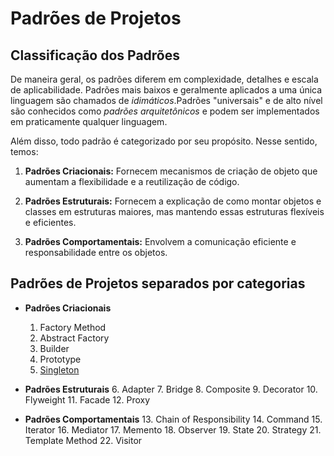 # Padrões de Projetos

## Classificação dos Padrões
De maneira geral, os padrões diferem em complexidade, detalhes e escala de aplicabilidade. Padrões mais baixos e geralmente aplicados a uma única linguagem são chamados de *idimáticos*.Padrões "universais" e de alto nível são conhecidos como *padrões arquitetônicos* e  podem ser implementados em praticamente qualquer linguagem. 

Além disso, todo padrão é categorizado por seu propósito. Nesse sentido, temos:

1. **Padrões Criacionais:** Fornecem mecanismos de criação de objeto que aumentam a flexibilidade e a reutilização de código. 

2. **Padrões Estruturais:** Fornecem a explicação de como montar objetos e classes em estruturas maiores, mas mantendo essas estruturas flexíveis e eficientes. 

3. **Padrões Comportamentais:** Envolvem a comunicação eficiente e responsabilidade entre os objetos. 

## Padrões de Projetos separados por categorias
- **Padrões Criacionais**
    1. Factory Method
    2. Abstract Factory 
    3. Builder 
    4. Prototype
    5. [Singleton](java/src/creational/singleton/README.md)

- **Padrões Estruturais**
    6. Adapter
    7. Bridge
    8. Composite
    9. Decorator
    10. Flyweight
    11. Facade
    12. Proxy

- **Padrões Comportamentais**
    13. Chain of Responsibility
    14. Command
    15. Iterator
    16. Mediator
    17. Memento
    18. Observer
    19. State
    20. Strategy
    21. Template Method
    22. Visitor
